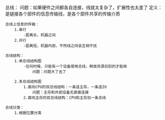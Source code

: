总线：
    问题：如果硬件之间都各自连接，线就太复杂了，扩展性也太差了
    定义：是链接各个部件的信息传输线，是各个部件共享的传输介质
    
    总线上信息的传输：
        1.串行
            -距离长，机器之间
        2.并行
            -距离短，机器内部，不然线之间会互相干扰
        
    总线结构：
        1.单总线结构图
            -任何时候，只能有一个设备使用总线，释放资源后别的才能用
                问题：问题大了去了
        
        2.多总线结构图
            1.面向CPU的双总线结构：一条连主存，一条连IO
                问题：主存和外部设备无直接连接
            2.面向主存的双总线结构：CPU和主存加一条总线
    
    总线分类：
        1.根据位置分类
            

            